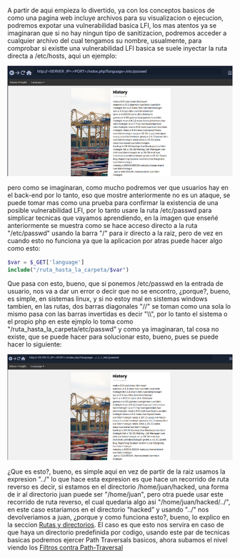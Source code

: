 A partir de aqui empieza lo divertido, ya con los conceptos basicos de como una pagina web incluye archivos para su visualizacion o ejecucion, podremos expotar una vulnerabilidad basica LFI, los mas atentos ya se imaginaran que si no hay ningun tipo de sanitizacion, podremos acceder a cualquier archivo del cual tengamos su nombre, usualmente, para comprobar si existte una vulnerabilidad LFI basica se suele inyectar la ruta directa a /etc/hosts, aqui un ejemplo:

<img src="/Z-Imagenes/LFI2.png" />

pero como se imaginaran, como mucho podremos ver que usuarios hay en el back-end por lo tanto, eso que mostre anteriormente no es un ataque, se puede tomar mas como una prueba para confirmar la existencia de una posible vulnerabilidad LFI, por lo tanto usare la ruta /etc/passwd para simplicar tecnicas que vayamos aprendiendo, en la imagen que enseñé anteriormente se muestra como se hace acceso directo a la ruta "/etc/passwd" usando la barra "/" para ir directo a la raiz, pero de vez en cuando esto no funciona ya que la aplicacion por atras puede hacer algo como esto:

````php
$var = $_GET['language']
include("/ruta_hasta_la_carpeta/$var")
````

Que pasa con esto, bueno, que si ponemos /etc/passwd en la entrada de usuario, nos va a dar un error o decir que no se encontro, ¿porque?, bueno, es simple, en sistemas linux, y si no estoy mal en sistemas windows tambien, en las rutas, dos barras diagonales "//" se toman como una sola lo mismo pasa con las barras invertidas es decir "\\\\", por lo tanto el sistema o el propio php en este ejmplo lo toma como "/ruta_hasta_la_carpeta/etc/passwd" y como ya imaginaran, tal cosa no existe, que se puede hacer para solucionar esto, bueno, pues se puede hacer lo siguiente:

<img src="/Z-Imagenes/LFI6.png" />

¿Que es esto?, bueno, es simple aqui en vez de partir de la raiz usamos la expresion "../" lo que hace esta expresion es que hace un recorrido de ruta reverso es decir, si estamos en el directorio /home/juan/hacked, una forma de ir al directorio juan puede ser "/home/juan", pero otra puede usar este recorrido de ruta reverso, el cual quedaria algo asi "/home/juan/hacked/../", en este caso estariamos en el directorio "hacked" y usando "../" nos devolveriamos a juan, ¿porque y como funciona esto?, bueno, lo explico en la seccion [Rutas y directorios](/Sistemas_Operativos/Linux/Rutas_y_directorios.md). El caso es que esto nos servira en caso de que haya un directorio predefinida por codigo, usando este par de tecnicas basicas podremos ejercer Path Traversals basicos, ahora subamos el nivel viendo los [Filtros contra Path-Traversal](/Explotacion/LFI/3-Filtros_contra_Path-Traversal.md)

